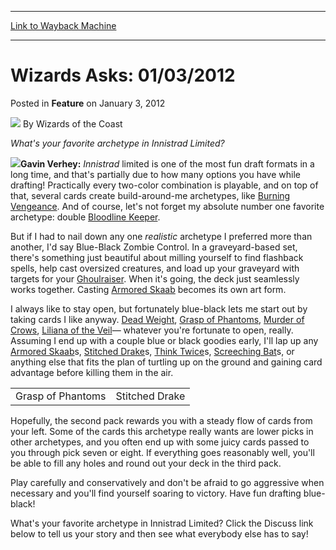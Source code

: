 
---
[Link to Wayback Machine](https://web.archive.org/web/20220926010050/https://magic.wizards.com/en/articles/archive/feature/wizards-asks-01032012-2012-01-03)

[_metadata_:wayback_url]:- "https://magic.wizards.com/en/articles/archive/feature/wizards-asks-01032012-2012-01-03"
[_metadata_:wayback_raw_url]:- "https://web.archive.org/web/20220926010050id_/https://magic.wizards.com/en/articles/archive/feature/wizards-asks-01032012-2012-01-03"
[_metadata_:wayback_capture_timestamp]:- "2022-09-26 01:00:50+00:00"
[_metadata_:description]:- "What's your favorite archetype in Innistrad Limited?Gavin Verhey: Innistrad limited is one of the most fun draft formats in a long time, and that's partially due to how many options you have while drafting! Practically every two-color combination is playable, and on top of that, several cards create build-around-me archetypes, like Burning Vengeance. And of course, let's not"
[_metadata_:generator]:- "Drupal 7 (http://drupal.org)"
[_metadata_:publish_date]:- "2012-01-03"
---


Wizards Asks: 01/03/2012
========================



 Posted in **Feature**
 on January 3, 2012 






![](https://media.magic.wizards.com/styles/auth_small/public/images/person/wizards_author.jpg)
By Wizards of the Coast











*What's your favorite archetype in Innistrad Limited?*

![](https://media.magic.wizards.com/image_legacy_migration/magic/images/mtgcom/authorpics/authorpic_gavinverhey.jpg)**Gavin Verhey:**
*Innistrad* limited is one of the most fun draft formats in a long time, and that's partially due to how many options you have while drafting! Practically every two-color combination is playable, and on top of that, several cards create build-around-me archetypes, like [Burning Vengeance](https://gatherer.wizards.com/Pages/Card/Details.aspx?name=Burning+Vengeance). And of course, let's not forget my absolute number one favorite archetype: double [Bloodline Keeper](https://gatherer.wizards.com/Pages/Card/Details.aspx?name=Bloodline+Keeper).

But if I had to nail down any one *realistic* archetype I preferred more than another, I'd say Blue-Black Zombie Control. In a graveyard-based set, there's something just beautiful about milling yourself to find flashback spells, help cast oversized creatures, and load up your graveyard with targets for your [Ghoulraiser](https://gatherer.wizards.com/Pages/Card/Details.aspx?name=Ghoulraiser). When it's going, the deck just seamlessly works together. Casting [Armored Skaab](https://gatherer.wizards.com/Pages/Card/Details.aspx?name=Armored+Skaab) becomes its own art form.

I always like to stay open, but fortunately blue-black lets me start out by taking cards I like anyway. [Dead Weight](https://gatherer.wizards.com/Pages/Card/Details.aspx?name=Dead+Weight), [Grasp of Phantoms](https://gatherer.wizards.com/Pages/Card/Details.aspx?name=Grasp+of+Phantoms), [Murder of Crows](https://gatherer.wizards.com/Pages/Card/Details.aspx?name=Murder+of+Crows), [Liliana of the Veil](https://gatherer.wizards.com/Pages/Card/Details.aspx?name=Liliana+of+the+Veil)— whatever you're fortunate to open, really. Assuming I end up with a couple blue or black goodies early, I'll lap up any [Armored Skaab](https://gatherer.wizards.com/Pages/Card/Details.aspx?name=Armored+Skaab)s, [Stitched Drake](https://gatherer.wizards.com/Pages/Card/Details.aspx?name=Stitched+Drake)s, [Think Twice](https://gatherer.wizards.com/Pages/Card/Details.aspx?name=Think+Twice)s, [Screeching Bat](https://gatherer.wizards.com/Pages/Card/Details.aspx?name=Screeching+Bat)s, or anything else that fits the plan of turtling up on the ground and gaining card advantage before killing them in the air.



|  |  |
| --- | --- |
| Grasp of Phantoms | Stitched Drake |

Hopefully, the second pack rewards you with a steady flow of cards from your left. Some of the cards this archetype really wants are lower picks in other archetypes, and you often end up with some juicy cards passed to you through pick seven or eight. If everything goes reasonably well, you'll be able to fill any holes and round out your deck in the third pack.

Play carefully and conservatively and don't be afraid to go aggressive when necessary and you'll find yourself soaring to victory. Have fun drafting blue-black!

What's your favorite archetype in Innistrad Limited? Click the Discuss link below to tell us your story and then see what everybody else has to say!







